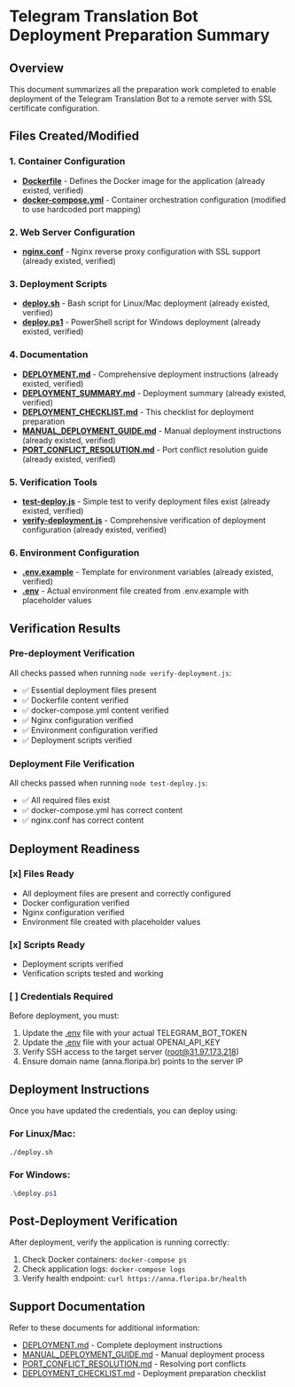 # Telegram Translation Bot Deployment Preparation Summary

## Overview
This document summarizes all the preparation work completed to enable deployment of the Telegram Translation Bot to a remote server with SSL certificate configuration.

## Files Created/Modified

### 1. Container Configuration
- **[Dockerfile](Dockerfile)** - Defines the Docker image for the application (already existed, verified)
- **[docker-compose.yml](docker-compose.yml)** - Container orchestration configuration (modified to use hardcoded port mapping)

### 2. Web Server Configuration
- **[nginx.conf](nginx.conf)** - Nginx reverse proxy configuration with SSL support (already existed, verified)

### 3. Deployment Scripts
- **[deploy.sh](deploy.sh)** - Bash script for Linux/Mac deployment (already existed, verified)
- **[deploy.ps1](deploy.ps1)** - PowerShell script for Windows deployment (already existed, verified)

### 4. Documentation
- **[DEPLOYMENT.md](DEPLOYMENT.md)** - Comprehensive deployment instructions (already existed, verified)
- **[DEPLOYMENT_SUMMARY.md](DEPLOYMENT_SUMMARY.md)** - Deployment summary (already existed, verified)
- **[DEPLOYMENT_CHECKLIST.md](DEPLOYMENT_CHECKLIST.md)** - This checklist for deployment preparation
- **[MANUAL_DEPLOYMENT_GUIDE.md](MANUAL_DEPLOYMENT_GUIDE.md)** - Manual deployment instructions (already existed, verified)
- **[PORT_CONFLICT_RESOLUTION.md](PORT_CONFLICT_RESOLUTION.md)** - Port conflict resolution guide (already existed, verified)

### 5. Verification Tools
- **[test-deploy.js](test-deploy.js)** - Simple test to verify deployment files exist (already existed, verified)
- **[verify-deployment.js](verify-deployment.js)** - Comprehensive verification of deployment configuration (already existed, verified)

### 6. Environment Configuration
- **[.env.example](.env.example)** - Template for environment variables (already existed, verified)
- **[.env](.env)** - Actual environment file created from .env.example with placeholder values

## Verification Results

### Pre-deployment Verification
All checks passed when running `node verify-deployment.js`:
- ✅ Essential deployment files present
- ✅ Dockerfile content verified
- ✅ docker-compose.yml content verified
- ✅ Nginx configuration verified
- ✅ Environment configuration verified
- ✅ Deployment scripts verified

### Deployment File Verification
All checks passed when running `node test-deploy.js`:
- ✅ All required files exist
- ✅ docker-compose.yml has correct content
- ✅ nginx.conf has correct content

## Deployment Readiness

### [x] Files Ready
- All deployment files are present and correctly configured
- Docker configuration verified
- Nginx configuration verified
- Environment file created with placeholder values

### [x] Scripts Ready
- Deployment scripts verified
- Verification scripts tested and working

### [ ] Credentials Required
Before deployment, you must:
1. Update the [.env](.env) file with your actual TELEGRAM_BOT_TOKEN
2. Update the [.env](.env) file with your actual OPENAI_API_KEY
3. Verify SSH access to the target server (root@31.97.173.218)
4. Ensure domain name (anna.floripa.br) points to the server IP

## Deployment Instructions

Once you have updated the credentials, you can deploy using:

### For Linux/Mac:
```bash
./deploy.sh
```

### For Windows:
```powershell
.\deploy.ps1
```

## Post-Deployment Verification

After deployment, verify the application is running correctly:
1. Check Docker containers: `docker-compose ps`
2. Check application logs: `docker-compose logs`
3. Verify health endpoint: `curl https://anna.floripa.br/health`

## Support Documentation

Refer to these documents for additional information:
- [DEPLOYMENT.md](DEPLOYMENT.md) - Complete deployment instructions
- [MANUAL_DEPLOYMENT_GUIDE.md](MANUAL_DEPLOYMENT_GUIDE.md) - Manual deployment process
- [PORT_CONFLICT_RESOLUTION.md](PORT_CONFLICT_RESOLUTION.md) - Resolving port conflicts
- [DEPLOYMENT_CHECKLIST.md](DEPLOYMENT_CHECKLIST.md) - Deployment preparation checklist
